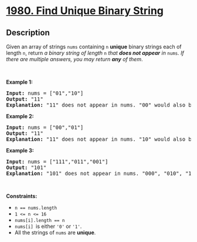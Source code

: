 
<!-- problem:start -->

# [1980. Find Unique Binary String](https://leetcode.com/problems/find-unique-binary-string)

## Description

<!-- description:start -->

<p>Given an array of strings <code>nums</code> containing <code>n</code> <strong>unique</strong> binary strings each of length <code>n</code>, return <em>a binary string of length </em><code>n</code><em> that <strong>does not appear</strong> in </em><code>nums</code><em>. If there are multiple answers, you may return <strong>any</strong> of them</em>.</p>

<p>&nbsp;</p>
<p><strong class="example">Example 1:</strong></p>

<pre>
<strong>Input:</strong> nums = [&quot;01&quot;,&quot;10&quot;]
<strong>Output:</strong> &quot;11&quot;
<strong>Explanation:</strong> &quot;11&quot; does not appear in nums. &quot;00&quot; would also be correct.
</pre>

<p><strong class="example">Example 2:</strong></p>

<pre>
<strong>Input:</strong> nums = [&quot;00&quot;,&quot;01&quot;]
<strong>Output:</strong> &quot;11&quot;
<strong>Explanation:</strong> &quot;11&quot; does not appear in nums. &quot;10&quot; would also be correct.
</pre>

<p><strong class="example">Example 3:</strong></p>

<pre>
<strong>Input:</strong> nums = [&quot;111&quot;,&quot;011&quot;,&quot;001&quot;]
<strong>Output:</strong> &quot;101&quot;
<strong>Explanation:</strong> &quot;101&quot; does not appear in nums. &quot;000&quot;, &quot;010&quot;, &quot;100&quot;, and &quot;110&quot; would also be correct.
</pre>

<p>&nbsp;</p>
<p><strong>Constraints:</strong></p>

<ul>
	<li><code>n == nums.length</code></li>
	<li><code>1 &lt;= n &lt;= 16</code></li>
	<li><code>nums[i].length == n</code></li>
	<li><code>nums[i] </code>is either <code>&#39;0&#39;</code> or <code>&#39;1&#39;</code>.</li>
	<li>All the strings of <code>nums</code> are <strong>unique</strong>.</li>
</ul>

<!-- description:end -->
